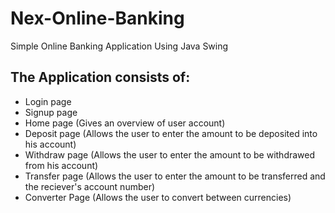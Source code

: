 # Nex-Online-Banking
Simple Online Banking Application Using Java Swing   
## The Application consists of:
- Login page
- Signup page
- Home page (Gives an overview of user account)
- Deposit page (Allows the user to enter the amount to be deposited into his account)
- Withdraw page (Allows the user to enter the amount to be withdrawed from his account)
- Transfer page (Allows the user to enter the amount to be transferred and the reciever's account number)
- Converter Page (Allows the user to convert between currencies)    
